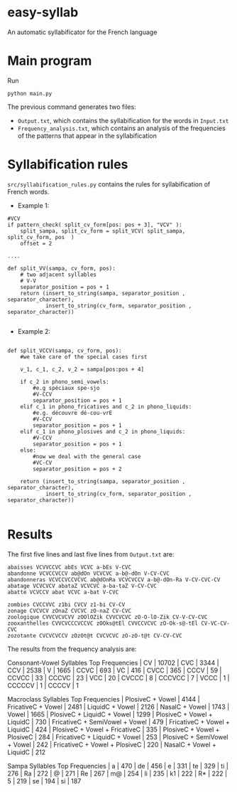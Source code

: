 # easy-syllab
An automatic syllabificator for the French language


# Main program
Run
```
python main.py
```

The previous command generates two files:
- `Output.txt`, which contains the syllabification for the words in `Input.txt`
- `Frequency_analysis.txt`, which contains an analysis of the frequencies of the patterns that appear in the syllabification


# Syllabification rules

`src/syllabification_rules.py` contains the rules for syllabification of French words.

- Example 1: 
```
#VCV
if pattern_check( split_cv_form[pos: pos + 3], "VCV" ):
    split_sampa, split_cv_form = split_VCV( split_sampa, split_cv_form, pos  )
    offset = 2

....

def split_VV(sampa, cv_form, pos):
    # two adjacent syllables
    # V-V
    separator_position = pos + 1
    return (insert_to_string(sampa, separator_position , separator_character), 
            insert_to_string(cv_form, separator_position , separator_character))


```

- Example 2:

```

def split_VCCV(sampa, cv_form, pos):
    #we take care of the special cases first

    v_1, c_1, c_2, v_2 = sampa[pos:pos + 4]

    if c_2 in phono_semi_vowels:
        #e.g spéciaux spe-sjo
        #V-CCV
        separator_position = pos + 1
    elif c_1 in phono_fricatives and c_2 in phono_liquids:
        #e.g. découvre dé-cou-vrE
        #V-CCV
        separator_position = pos + 1
    elif c_1 in phono_plosives and c_2 in phono_liquids:
        #V-CCV
        separator_position = pos + 1
    else:
        #now we deal with the general case
        #VC-CV
        separator_position = pos + 2

    return (insert_to_string(sampa, separator_position , separator_character), 
            insert_to_string(cv_form, separator_position , separator_character))


```

# Results

The first five lines and last five lines from `Output.txt` are:

```
abaisses VCVVCCVC abEs VCVC a-bEs V-CVC 
abandonne VCVCCVCCV ab@dOn VCVCVC a-b@-dOn V-CV-CVC 
abandonneras VCVCCVCCVCVC ab@dOnRa VCVCVCCV a-b@-dOn-Ra V-CV-CVC-CV 
abatage VCVCVCV abataZ VCVCVC a-ba-taZ V-CV-CVC 
abatte VCVCCV abat VCVC a-bat V-CVC 

zombies CVCCVVC z1bi CVCV z1-bi CV-CV 
zonage CVCVCV zOnaZ CVCVC zO-naZ CV-CVC 
zoologique CVVCVCVCVV zOOlOZik CVVCVCVC zO-O-lO-Zik CV-V-CV-CVC 
zooxanthelles CVVCVCCCVCCVC zOOks@tEl CVVCCVCVC zO-Ok-s@-tEl CV-VC-CV-CVC 
zozotante CVCVCVCCV zOzOt@t CVCVCVC zO-zO-t@t CV-CV-CVC 
```

The results from the frequency analysis are:

Consonant-Vowel Syllables Top Frequencies
| CV | 10702 
| CVC | 3344 
| CCV | 2538 
| V | 1665 
| CCVC | 693 
| VC | 416 
| CVCC | 365 
| CCCV | 59 
| CCVCC | 33 
| CCCVC | 23 
| VCC | 20 
| CVCCC | 8 
| CCCVCC | 7 
| VCCC | 1 
| CCCCCV | 1 
| CCCCV | 1 

Macroclass Syllables Top Frequencies
| PlosiveC + Vowel | 4144 
| FricativeC + Vowel | 2481 
| LiquidC + Vowel | 2126 
| NasalC + Vowel | 1743 
| Vowel | 1665 
| PlosiveC + LiquidC + Vowel | 1299 
| PlosiveC + Vowel + LiquidC | 730 
| FricativeC + SemiVowel + Vowel | 479 
| FricativeC + Vowel + LiquidC | 424 
| PlosiveC + Vowel + FricativeC | 335 
| PlosiveC + Vowel + PlosiveC | 284 
| FricativeC + LiquidC + Vowel | 253 
| PlosiveC + SemiVowel + Vowel | 242 
| FricativeC + Vowel + PlosiveC | 220 
| NasalC + Vowel + LiquidC | 212 

Sampa Syllables Top Frequencies
| a | 470 
| de | 456 
| e | 331 
| te | 329 
| ti | 276 
| Ra | 272 
| @ | 271 
| Re | 267 
| m@ | 254 
| li | 235 
| k1 | 222 
| R* | 222 
| 5 | 219 
| se | 194 
| si | 187 

